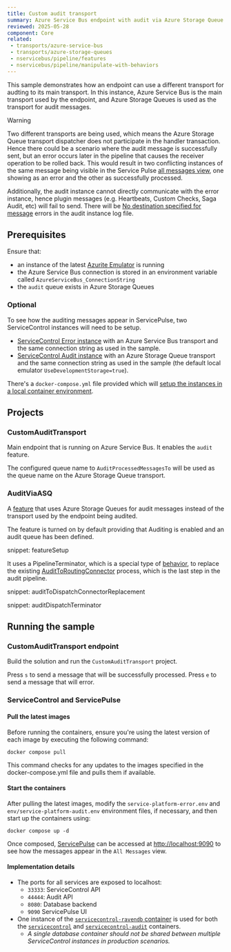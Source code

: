 ```yaml
---
title: Custom audit transport
summary: Azure Service Bus endpoint with audit via Azure Storage Queue
reviewed: 2025-05-28
component: Core
related:
 - transports/azure-service-bus
 - transports/azure-storage-queues
 - nservicebus/pipeline/features
 - nservicebus/pipeline/manipulate-with-behaviors
---
```


This sample demonstrates how an endpoint can use a different transport for audting to its main transport.
In this instance, Azure Service Bus is the main transport used by the endpoint, and Azure Storage Queues is used as the transport for audit messages.

> [!WARNING]
> Two different transports are being used, which means the Azure Storage Queue transport dispatcher does not participate in the handler transaction. Hence there could be a scenario where the audit message is successfully sent, but an error occurs later in the pipeline that causes the receiver operation to be rolled back. This would result in two conflicting instances of the same message being visible in the Service Pulse [all messages view](/servicepulse/all-messages.md), one showing as an error and the other as successfully processed.
>
> Additionally, the audit instance cannot directly communicate with the error instance, hence plugin messages (e.g. Heartbeats, Custom Checks, Saga Audit, etc) will fail to send. There will be [No destination specified for message](/servicecontrol/troubleshooting.md#no-destination-specified-for-message) errors in the audit instance log file.

## Prerequisites

Ensure that:

- an instance of the latest [Azurite Emulator](https://learn.microsoft.com/en-us/azure/storage/common/storage-use-azurite?tabs=visual-studio%2Cblob-storage) is running
- the Azure Service Bus connection is stored in an environment variable called `AzureServiceBus_ConnectionString`
- the `audit` queue exists in Azure Storage Queues

### Optional

To see how the auditing messages appear in ServicePulse, two ServiceControl instances will need to be setup.

- [ServiceControl Error instance](/servicecontrol/servicecontrol-instances/) with an Azure Service Bus transport and the same connection string as used in the sample.
- [ServiceControl Audit instance](/servicecontrol/audit-instances/) with an Azure Storage Queue transport and the same connection string as used in the sample (the default local emulator `UseDevelopmentStorage=true`).

There's a `docker-compose.yml` file provided which will [setup the instances in a local container environment](#running-the-sample-servicecontrol-and-servicepulse).

## Projects

### CustomAuditTransport

Main endpoint that is running on Azure Service Bus. It enables the `audit` feature.

The configured queue name to `AuditProcessedMessagesTo` will be used as the queue name on the Azure Storage Queue transport.

### AuditViaASQ

A [feature](/nservicebus/pipeline/features.md) that uses Azure Storage Queues for audit messages instead of the transport used by the endpoint being audited.

The feature is turned on by default providing that Auditing is enabled and an audit queue has been defined.

snippet: featureSetup

It uses a PipelineTerminator, which is a special type of [behavior](/nservicebus/pipeline/manipulate-with-behaviors.md), to replace the existing [AuditToRoutingConnector](https://github.com/Particular/NServiceBus/blob/master/src/NServiceBus.Core/Audit/AuditToRoutingConnector.cs) process, which is the last step in the audit pipeline.

snippet: auditToDispatchConnectorReplacement

snippet: auditDispatchTerminator

## Running the sample

### CustomAuditTransport endpoint

Build the solution and run the `CustomAuditTransport` project.

Press `s` to send a message that will be successfully processed.
Press `e` to send a message that will error.

### ServiceControl and ServicePulse

#### Pull the latest images

Before running the containers, ensure you're using the latest version of each image by executing the following command:

 ```shell
 docker compose pull
 ```

 This command checks for any updates to the images specified in the docker-compose.yml file and pulls them if available.

#### Start the containers

After pulling the latest images, modify the `service-platform-error.env` and `env/service-platform-audit.env` environment files, if necessary, and then start up the containers using:

```shell
docker compose up -d
```

Once composed, [ServicePulse](/servicepulse/) can be accessed at [http://localhost:9090](http://localhost:9090) to see how the messages appear in the `All Messages` view.

#### Implementation details

- The ports for all services are exposed to localhost:
  - `33333`: ServiceControl API
  - `44444`: Audit API
  - `8080`: Database backend
  - `9090` ServicePulse UI
- One instance of the [`servicecontrol-ravendb` container](/servicecontrol/ravendb/containers.md) is used for both the [`servicecontrol`](/servicecontrol/servicecontrol-instances/deployment/containers.md) and [`servicecontrol-audit`](/servicecontrol/audit-instances/deployment/containers.md) containers.
  - _A single database container should not be shared between multiple ServiceControl instances in production scenarios._
